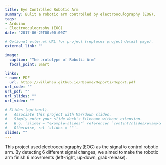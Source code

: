```yaml
---
title: Eye Controlled Robotic Arm
summary: Bulit a robotic arm controlled by electrooculography (EOG).
tags:
- Arduino
- Electrooculography (EOG)
date: "2017-06-20T00:00:00Z"

# Optional external URL for project (replaces project detail page).
external_link: ""

image:
  caption: "The prototype of Robotic Arm"
  focal_point: Smart

links:
- name: PDF
  url: https://villahsu.github.io/Resume/Reports/Report.pdf
url_code: ""
url_pdf: ""
url_slides: ""
url_video: ""

# Slides (optional).
#   Associate this project with Markdown slides.
#   Simply enter your slide deck's filename without extension.
#   E.g. `slides = "example-slides"` references `content/slides/example-slides.md`.
#   Otherwise, set `slides = ""`.
slides: ""
---
```


This project used electrooculography (EOG) as the signal to control robotic arm. By detecting 6 different signal changes, we aimed to make the robotic arm finish 6 movements (left-right, up-down, grab-release).   